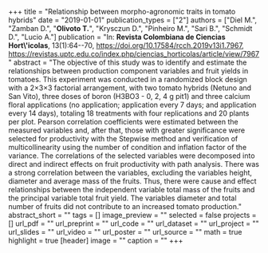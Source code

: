 +++
title = "Relationship between morpho-agronomic traits in tomato hybrids"
date = "2019-01-01"
publication_types = ["2"]
authors = ["Diel M.", "Zamban D.", "**Olivoto T.**", "Krysczun D.", "Pinheiro M.", "Sari B.", "Schmidt D.", "Lucio A."]
publication = "In: **Revista Colombiana de Ciencias Hort\\'icolas**, 13(1):64--70, https://doi.org/10.17584/rcch.2019v13i1.7967, https://revistas.uptc.edu.co/index.php/ciencias_horticolas/article/view/7967"
abstract = "The objective of this study was to identify and estimate the relationships between production component variables and fruit yields in tomatoes. This experiment was conducted in a randomized block design with a 2×3×3 factorial arrangement, with two tomato hybrids (Netuno and San Vito), three doses of boron (H3BO3 - 0, 2, 4 g pit1) and three calcium floral applications (no application; application every 7 days; and application every 14 days), totaling 18 treatments with four replications and 20 plants per plot. Pearson correlation coefficients were estimated between the measured variables and, after that, those with greater significance were selected for productivity with the Stepwise method and verification of multicollinearity using the number of condition and inflation factor of the variance. The correlations of the selected variables were decomposed into direct and indirect effects on fruit productivity with path analysis. There was a strong correlation between the variables, excluding the variables height, diameter and average mass of the fruits. Thus, there were cause and effect relationships between the independent variable total mass of the fruits and the principal variable total fruit yield. The variables diameter and total number of fruits did not contribute to an increased tomato production."
abstract_short = ""
tags = []
image_preview = ""
selected = false
projects = []
url_pdf = ""
url_preprint = ""
url_code = ""
url_dataset = ""
url_project = ""
url_slides = ""
url_video = ""
url_poster = ""
url_source = ""
math = true
highlight = true
[header]
image = ""
caption = ""
+++
